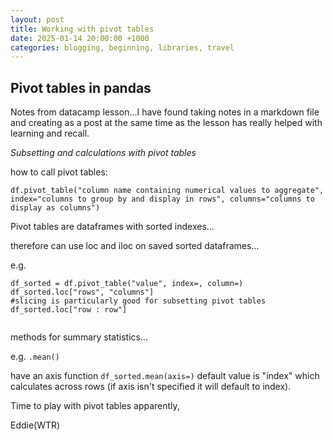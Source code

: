 ```yaml
---
layout: post
title: Working with pivot tables		
date: 2025-01-14 20:00:00 +1000
categories: blogging, beginning, libraries, travel
---
```


## Pivot tables in pandas

Notes from datacamp lesson...I have found taking notes in a markdown file and creating as a post at the same time as the lesson has really helped with learning and recall.

*Subsetting and calculations with pivot tables*



how to call pivot tables:


```
df.pivot_table("column name containing numerical values to aggregate", index="columns to group by and display in rows", columns="columns to display as columns")
```
  
Pivot tables are dataframes with sorted indexes...

therefore can use loc and iloc on saved sorted dataframes…
  
e.g. 

```
df_sorted = df.pivot_table("value", index=, column=)
df_sorted.loc["rows", "columns"]
#slicing is particularly good for subsetting pivot tables
df_sorted.loc["row : row"]
  
```

methods for summary statistics...  
  
e.g. ```.mean()``` 
  
have an axis function ```df_sorted.mean(axis=)``` default value is "index" which calculates across rows (if axis isn't specified it will default to index).

Time to play with pivot tables apparently, 

Eddie(WTR) 


